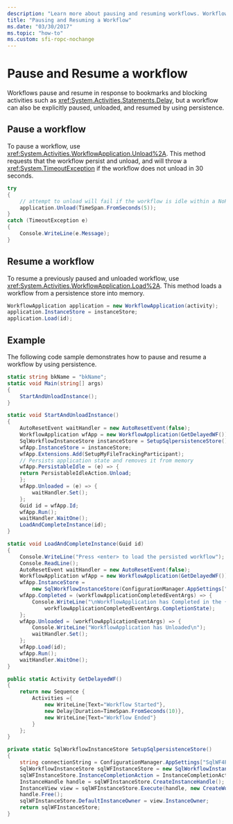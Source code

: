 ```yaml
---
description: "Learn more about pausing and resuming workflows. Workflows pause and resume in response to bookmarks and blocking activities, but can also be paused explicitly."
title: "Pausing and Resuming a Workflow"
ms.date: "03/30/2017"
ms.topic: "how-to"
ms.custom: sfi-ropc-nochange
---
```

# Pause and Resume a workflow

Workflows pause and resume in response to bookmarks and blocking activities such as <xref:System.Activities.Statements.Delay>, but a workflow can also be explicitly paused, unloaded, and resumed by using persistence.

## Pause a workflow

To pause a workflow, use <xref:System.Activities.WorkflowApplication.Unload%2A>. This method requests that the workflow persist and unload, and will throw a <xref:System.TimeoutException> if the workflow does not unload in 30 seconds.

```csharp
try
{
    // attempt to unload will fail if the workflow is idle within a NoPersistZone
    application.Unload(TimeSpan.FromSeconds(5));
}
catch (TimeoutException e)
{
    Console.WriteLine(e.Message);
}
```

## Resume a workflow

To resume a previously paused and unloaded workflow, use <xref:System.Activities.WorkflowApplication.Load%2A>. This method loads a workflow from a persistence store into memory.

```csharp
WorkflowApplication application = new WorkflowApplication(activity);
application.InstanceStore = instanceStore;
application.Load(id);
```

## Example

The following code sample demonstrates how to pause and resume a workflow by using persistence.

```csharp
static string bkName = "bkName";
static void Main(string[] args)
{
    StartAndUnloadInstance();
}

static void StartAndUnloadInstance()
{
    AutoResetEvent waitHandler = new AutoResetEvent(false);
    WorkflowApplication wfApp = new WorkflowApplication(GetDelayedWF());
    SqlWorkflowInstanceStore instanceStore = SetupSqlpersistenceStore();
    wfApp.InstanceStore = instanceStore;
    wfApp.Extensions.Add(SetupMyFileTrackingParticipant);
    // Persists application state and removes it from memory
    wfApp.PersistableIdle = (e) => {
    return PersistableIdleAction.Unload;
    };
    wfApp.Unloaded = (e) => {
        waitHandler.Set();
    };
    Guid id = wfApp.Id;
    wfApp.Run();
    waitHandler.WaitOne();
    LoadAndCompleteInstance(id);
}

static void LoadAndCompleteInstance(Guid id)
{
    Console.WriteLine("Press <enter> to load the persisted workflow");
    Console.ReadLine();
    AutoResetEvent waitHandler = new AutoResetEvent(false);
    WorkflowApplication wfApp = new WorkflowApplication(GetDelayedWF());
    wfApp.InstanceStore =
        new SqlWorkflowInstanceStore(ConfigurationManager.AppSettings["SqlWF4PersistenceConnectionString"].ToString());
    wfApp.Completed = (workflowApplicationCompletedEventArgs) => {
        Console.WriteLine("\nWorkflowApplication has Completed in the {0} state.",
            workflowApplicationCompletedEventArgs.CompletionState);
    };
    wfApp.Unloaded = (workflowApplicationEventArgs) => {
        Console.WriteLine("WorkflowApplication has Unloaded\n");
        waitHandler.Set();
    };
    wfApp.Load(id);
    wfApp.Run();
    waitHandler.WaitOne();
}

public static Activity GetDelayedWF()
{
    return new Sequence {
        Activities ={
            new WriteLine{Text="Workflow Started"},
            new Delay{Duration=TimeSpan.FromSeconds(10)},
            new WriteLine{Text="Workflow Ended"}
        }
    };
}

private static SqlWorkflowInstanceStore SetupSqlpersistenceStore()
{
    string connectionString = ConfigurationManager.AppSettings["SqlWF4PersistenceConnectionString"].ToString();
    SqlWorkflowInstanceStore sqlWFInstanceStore = new SqlWorkflowInstanceStore(connectionString);
    sqlWFInstanceStore.InstanceCompletionAction = InstanceCompletionAction.DeleteAll;
    InstanceHandle handle = sqlWFInstanceStore.CreateInstanceHandle();
    InstanceView view = sqlWFInstanceStore.Execute(handle, new CreateWorkflowOwnerCommand(), TimeSpan.FromSeconds(5));
    handle.Free();
    sqlWFInstanceStore.DefaultInstanceOwner = view.InstanceOwner;
    return sqlWFInstanceStore;
}
```
